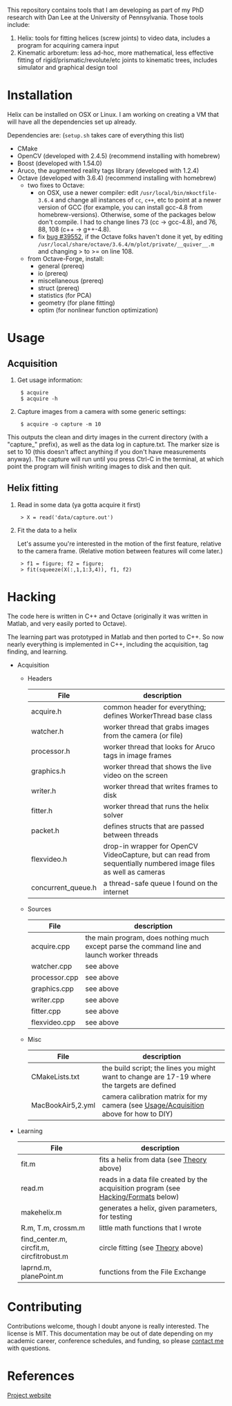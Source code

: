 This repository contains tools that I am developing as part of my PhD research with Dan Lee at the University of Pennsylvania. Those tools include:

1. Helix: tools for fitting helices (screw joints) to video data, includes a program for acquiring camera input
2. Kinematic arboretum: less ad-hoc, more mathematical, less effective fitting of rigid/prismatic/revolute/etc joints to kinematic trees, includes simulator and graphical design tool

Installation
============
Helix can be installed on OSX or Linux. I am working on creating a VM that will have all the dependencies set up already.

Dependencies are: (`setup.sh` takes care of everything this list)

- CMake
- OpenCV (developed with 2.4.5) (recommend installing with homebrew)
- Boost (developed with 1.54.0)
- Aruco, the augmented reality tags library (developed with 1.2.4)
- Octave (developed with 3.6.4) (recommend installing with homebrew)
    - two fixes to Octave:
        - on OSX, use a newer compiler: edit `/usr/local/bin/mkoctfile-3.6.4` and change all instances of `cc`, `c++`, etc to point at a newer version of GCC (for example, you can install gcc-4.8 from homebrew-versions). Otherwise, some of the packages below don't compile. I had to change lines 73 (cc -> gcc-4.8), and 76, 88, 108 (c++ -> g++-4.8).
        - fix [bug #39552](https://savannah.gnu.org/bugs/?39552), if the Octave folks haven't done it yet, by editing `/usr/local/share/octave/3.6.4/m/plot/private/__quiver__.m` and changing > to >= on line 108.
    - from Octave-Forge, install:
        - general          (prereq)
        - io               (prereq)
        - miscellaneous    (prereq)
        - struct           (prereq)
        - statistics       (for PCA)
        - geometry         (for plane fitting)
        - optim            (for nonlinear function optimization)


Usage
=====
Acquisition
-----------
1. Get usage information:

        $ acquire
        $ acquire -h

2. Capture images from a camera with some generic settings:

        $ acquire -o capture -m 10

This outputs the clean and dirty images in the current directory (with a "capture\_" prefix), as well as the data log in capture.txt. The marker size is set to 10 (this doesn't affect anything if you don't have measurements anyway). The capture will run until you press Ctrl-C in the terminal, at which point the program will finish writing images to disk and then quit.

Helix fitting
-------------
1. Read in some data (ya gotta acquire it first)

        > X = read('data/capture.out')

2. Fit the data to a helix

    Let's assume you're interested in the motion of the first feature, relative to the camera frame. (Relative motion between features will come later.)

        > f1 = figure; f2 = figure;
        > fit(squeeze(X(:,1,1:3,4)), f1, f2)

Hacking
=======
The code here is written in C++ and Octave (originally it was written in Matlab, and very easily ported to Octave).

The learning part was prototyped in Matlab and then ported to C++. So now nearly everything is implemented in C++, including the acquisition, tag finding, and learning.

- Acquisition
    - Headers

        | File      | description
        | --------- | -----------
        | acquire.h | common header for everything; defines WorkerThread base class
        | watcher.h | worker thread that grabs images from the camera (or file)
        | processor.h | worker thread that looks for Aruco tags in image frames
        | graphics.h | worker thread that shows the live video on the screen
        | writer.h | worker thread that writes frames to disk
        | fitter.h | worker thread that runs the helix solver
        | packet.h | defines structs that are passed between threads
        | flexvideo.h | drop-in wrapper for OpenCV VideoCapture, but can read from sequentially numbered image files as well as cameras
        | concurrent_queue.h | a thread-safe queue I found on the internet

    - Sources

        | File      | description
        | --------- | -----------
        | acquire.cpp | the main program, does nothing much except parse the command line and launch worker threads
        | watcher.cpp | see above
        | processor.cpp | see above
        | graphics.cpp | see above
        | writer.cpp | see above
        | fitter.cpp | see above
        | flexvideo.cpp | see above
    - Misc

        | File      | description
        | --------- | -----------
        | CMakeLists.txt | the build script; the lines you might want to change are 17-19 where the targets are defined
        | MacBookAir5,2.yml | camera calibration matrix for my camera (see [Usage/Acquisition](#acquisition) above for how to DIY)

- Learning

    | File      | description
    | --------- | -----------
    | fit.m | fits a helix from data (see [Theory](#theory) above)
    | read.m | reads in a data file created by the acquisition program (see [Hacking/Formats](#formats) below)
    | makehelix.m | generates a helix, given parameters, for testing
    | R.m, T.m, crossm.m | little math functions that I wrote
    | find\_center.m, circfit.m, circfitrobust.m | circle fitting (see [Theory](#theory) above)
    | laprnd.m, planePoint.m | functions from the File Exchange

Contributing
============
Contributions welcome, though I doubt anyone is really interested. The license is MIT. This documentation may be out of date depending on my academic career, conference schedules, and funding, so please [contact me](mailto:aburka@seas.upenn.edu) with questions.

References
==========
[Project website](http://www.alexburka.com/penn/manip.html)

